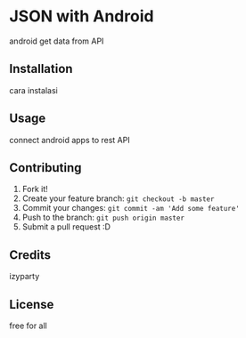 # JSON with Android

android get data from API

## Installation

cara instalasi

## Usage

connect android apps to rest API

## Contributing

1. Fork it!
2. Create your feature branch: `git checkout -b master`
3. Commit your changes: `git commit -am 'Add some feature'`
4. Push to the branch: `git push origin master`
5. Submit a pull request :D

## Credits

izyparty

## License

free for all
